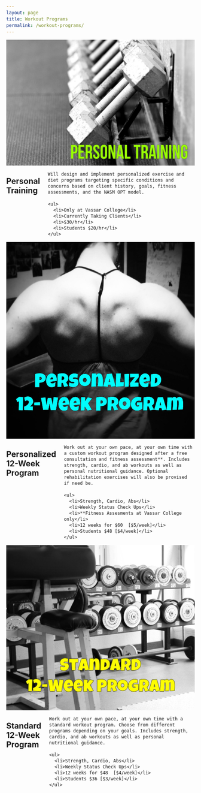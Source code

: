 ```yaml
---
layout: page
title: Workout Programs
permalink: /workout-programs/
---
```


<div class="row">
  <div class="six columns">
    <img alt="Personal Training" src="/i/personal_training.jpg" />
  </div>
  <div class="six columns">
    <h2>Personal Training</h2>

    Will design and implement personalized exercise and diet programs targeting specific conditions and concerns based on client history, goals, fitness assessments, and the NASM OPT model.

    <ul>
      <li>Only at Vassar College</li>
      <li>Currently Taking Clients</li>
      <li>$30/hr</li>
      <li>Students $20/hr</li>
    </ul>

  </div>
</div>

<div class="row">

  <div class="six columns">
    <img alt="Personal 12-week" src="/i/personal_12_week.jpg" />
  </div>

  <div class="six columns">
    <h2>Personalized 12-Week Program</h2>

    Work out at your own pace, at your own time with a custom workout program designed after a free consultation and fitness assessment**. Includes strength, cardio, and ab workouts as well as personal nutritional guidance. Optional rehabilitation exercises will also be provised if need be. 

    <ul>
      <li>Strength, Cardio, Abs</li>
      <li>Weekly Status Check Ups</li>
      <li>**Fitness Assesments at Vassar College only</li>
      <li>12 weeks for $60  [$5/week]</li>
      <li>Students $48 [$4/week]</li>
    </ul>
  </div>
</div>

<div class="row">

  <div class="six columns">
    <img alt="Standard 12-week" src="/i/standard_12_week.jpg" />
  </div> 
  
  <div class="six columns">
    <h2>Standard 12-Week Program</h2>

    Work out at your own pace, at your own time with a standard workout program. Choose from different programs depending on your goals. Includes strength, cardio, and ab workouts as well as personal nutritional guidance. 

    <ul>
      <li>Strength, Cardio, Abs</li>
      <li>Weekly Status Check Ups</li>
      <li>12 weeks for $48  [$4/week]</li>
      <li>Students $36 [$3/week]</li>
    </ul>
  </div>
</div>


